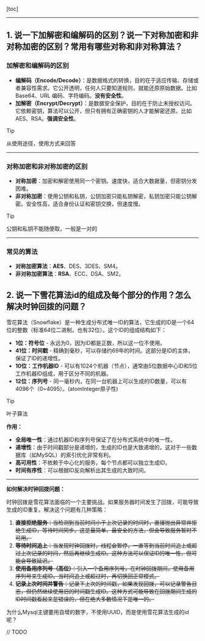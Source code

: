 [toc]

---

## 1. 说一下加解密和编解码的区别？说一下对称加密和非对称加密的区别？常用有哪些对称和非对称算法？

### 加解密和编解码的区别

- **编解码（Encode/Decode）**：是数据格式的转换，目的在于适应传输、存储或者兼容性需求。它公开透明，任何人只要知道规则，就能还原原始数据。比如 Base64、URL 编码、字符编码。**没有安全性**。
- **加解密（Encrypt/Decrypt）**：是数据安全保护，目的在于防止未授权访问。它依赖密钥，算法可以公开，但只有拥有正确密钥的人才能解密还原。比如 AES、RSA。**强调安全性**。

> [!tip]
>
> 从使用途径，使用方式来回答

------

### 对称加密和非对称加密的区别

- **对称加密**：加密和解密使用同一个密钥。速度快，适合大数据量，但密钥分发困难。
- **非对称加密**：使用公钥和私钥，公钥加密只能私钥解密，私钥加密只能公钥解密。安全性高，适合身份认证和密钥交换，但速度慢。

> [!tip]
>
> 公钥和私钥不能随便取，一般是一对的

------

### 常见的算法

- **对称加密算法**：**AES**、DES、3DES、SM4。
- **非对称加密算法**：**RSA**、ECC、DSA、SM2。



## 2. 说一下雪花算法id的组成及每个部分的作用？怎么解决时钟回拨的问题？

雪花算法（Snowflake）是一种生成分布式唯一ID的算法，它生成的ID是一个64位的整数（标准64位二进制，也有32位）。这个ID的组成结构如下：

- **1位：符号位** - 永远为0，因为ID都是正数，所以这一位不使用。
- **41位：时间戳** - 精确到毫秒，可以存储约69年的时间。这部分是ID的主体，保证了ID的递增性。
- **10位：工作机器ID** - 可以有1024个机器（节点），通常由5位数据中心ID和5位工作机器ID组成，用于区分不同的机器。
- **12位：序列号** - 同一毫秒内，在同一台机器上可以生成的ID数量，可以有4096个（0~4095）。(atomInteger原子性)

> [!tip] 
>
> 叶子算法

**作用：**

- **全局唯一性**：通过机器ID和序列号保证了在分布式系统中的唯一性。
- **递增性**：由于时间戳部分是递增的，生成的ID也是大致递增的，这对于一些数据库（如MySQL）的索引优化非常有利。
- **高可用性**：不依赖于中心化的服务，每个节点都可以独立生成ID。
- **时间有序性**：可以根据ID反向解析出其生成的大致时间。

------

**如何解决时钟回拨问题：**

时钟回拨是雪花算法面临的一个主要挑战。如果服务器时间发生了回拨，可能导致生成的ID重复。解决这个问题有几种策略：

1. ~~**直接拒绝服务**：当检测到当前时间小于上次记录的时间时，直接抛出异常并拒绝生成ID，等待时间同步。这是最简单、最安全的方法，但会导致服务暂时不可用。~~
2. ~~**等待时间追上**：当发现时钟回拨时，线程会暂停，一直等到当前时间追上或超过上次记录的时间，然后再继续生成ID。这种方法可以保证ID的唯一性，但可能会导致延迟。~~
3. ~~**使用备用序列号（高位）**：引入一个备用序列号，在时钟回拨期间，使用备用序列号来生成ID。当时间追上或超过时，再切换回正常模式。~~
4. ~~**记录上次时间并警告**：记录下上次的时间戳，如果发现回拨，可以记录警告日志，但仍然继续使用旧的时间戳生成ID。这种方式可能导致在回拨期间生成的ID时间戳看起来是错误的，但在绝大多数情况下是唯一的。~~



为什么Mysql主键要用自增的数字，不使用UUID，而是使用雪花算法生成的id呢？

// TODO